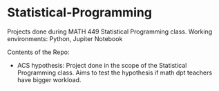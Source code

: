 # Statistical-Programming
Projects done during MATH 449 Statistical Programming class. Working environments: Python, Jupiter Notebook

Contents of the Repo:
- ACS hypothesis: Project done in the scope of the Statistical Programming class. Aims to test the hypothesis if math dpt teachers have bigger workload.
